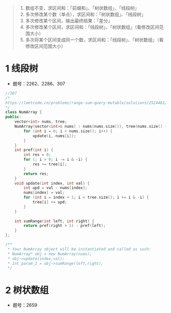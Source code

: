 > 1. 数组不变，求区间和：「前缀和」、「树状数组」、「线段树」
> 2. 多次修改某个数（单点），求区间和：「树状数组」、「线段树」
> 3. 多次修改某个区间，输出最终结果：「差分」
> 4. 多次修改某个区间，求区间和：「线段树」、「树状数组」（看修改区间范围大小）
> 5. 多次将某个区间变成同一个数，求区间和：「线段树」、「树状数组」（看修改区间范围大小）

# 1 线段树

- 题号：2262、2286、307

```cpp
//307
/*
https://leetcode.cn/problems/range-sum-query-mutable/solutions/2524481/dai-ni-fa-ming-shu-zhuang-shu-zu-fu-shu-lyfll/
*/
class NumArray {
public:
    vector<int> nums, tree;
    NumArray(vector<int>& nums) : nums(nums.size()), tree(nums.size() + 1) {
        for (int i = 0; i < nums.size(); i++) {
            update(i, nums[i]);
        }
    }
    int pref(int i) {
        int res = 0;
        for (; i > 0; i -= i & -i) {
            res += tree[i];
        }
        return res;
    }
    void update(int index, int val) {
        int upd = val - nums[index];
        nums[index] = val;
        for (int i = index + 1; i < tree.size(); i += i & -i) {
            tree[i] += upd;
        }
    }
    
    int sumRange(int left, int right) {
        return pref(right + 1) - pref(left);
    }
};

/**
 * Your NumArray object will be instantiated and called as such:
 * NumArray* obj = new NumArray(nums);
 * obj->update(index,val);
 * int param_2 = obj->sumRange(left,right);
 */
```

# 2 树状数组

- 题号：2659

